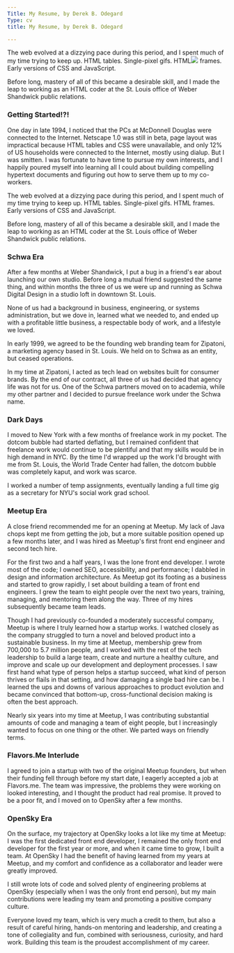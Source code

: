 ```yaml
---
Title: My Resume, by Derek B. Odegard
Type: cv
title: My Resume, by Derek B. Odegard

---
```

The web evolved at a dizzying pace during this period, and I spent much of my time trying to keep up. HTML tables. Single-pixel gifs. HTML![](/uploads/2018/04/27/rainbow-background-images-8.jpg) frames. Early versions of CSS and JavaScript.

Before long, mastery of all of this became a desirable skill, and I made the leap to working as an HTML coder at the St. Louis office of Weber Shandwick public relations.

### Getting Started!?!

One day in late 1994, I noticed that the <abbr>PC</abbr>s at McDonnell Douglas were connected to the Internet. Netscape 1.0 was still in beta, page layout was impractical because HTML tables and CSS were unavailable, and only 12% of US households were connected to the Internet, mostly using dialup. But I was smitten. I was fortunate to have time to pursue my own interests, and I happily poured myself into learning all I could about building compelling hypertext documents and figuring out how to serve them up to my co-workers.

The web evolved at a dizzying pace during this period, and I spent much of my time trying to keep up. HTML tables. Single-pixel gifs. HTML frames. Early versions of CSS and JavaScript.

Before long, mastery of all of this became a desirable skill, and I made the leap to working as an HTML coder at the St. Louis office of Weber Shandwick public relations.

### Schwa Era

After a few months at Weber Shandwick, I put a bug in a friend's ear about launching our own studio. Before long a mutual friend suggested the same thing, and within months the three of us we were up and running as Schwa Digital Design in a studio loft in downtown St. Louis.

None of us had a background in business, engineering, or systems administration, but we dove in, learned what we needed to, and ended up with a profitable little business, a respectable body of work, and a lifestyle we loved.

In early 1999, we agreed to be the founding web branding team for Zipatoni, a marketing agency based in St. Louis. We held on to Schwa as an entity, but ceased operations.

In my time at Zipatoni, I acted as tech lead on websites built for consumer brands. By the end of our contract, all three of us had decided that agency life was not for us. One of the Schwa partners moved on to academia, while my other partner and I decided to pursue freelance work under the Schwa name.

### Dark Days

I moved to New York with a few months of freelance work in my pocket. The dotcom bubble had started deflating, but I remained confident that freelance work would continue to be plentiful and that my skills would be in high demand in NYC. By the time I'd wrapped up the work I'd brought with me from St. Louis, the World Trade Center had fallen, the dotcom bubble was completely kaput, and work was scarce.

I worked a number of temp assignments, eventually landing a full time gig as a secretary for NYU's social work grad school.

### Meetup Era

A close friend recommended me for an opening at Meetup. My lack of Java chops kept me from getting the job, but a more suitable position opened up a few months later, and I was hired as Meetup's first front end engineer and second tech hire.

For the first two and a half years, I was the lone front end developer. I wrote most of the code; I owned SEO, accessibility, and performance; I dabbled in design and information architecture. As Meetup got its footing as a business and started to grow rapidly, I set about building a team of front end engineers. I grew the team to eight people over the next two years, training, managing, and mentoring them along the way. Three of my hires subsequently became team leads.

Though I had previously co-founded a moderately successful company, Meetup is where I truly learned how a startup works. I watched closely as the company struggled to turn a novel and beloved product into a sustainable business.  In my time at Meetup, membership grew from 700,000 to 5.7 million people, and I worked with the rest of the tech leadership to build a large team, create and nurture a healthy culture, and improve and scale up our development and deployment processes. I saw first hand what type of person helps a startup succeed, what kind of person thrives or flails in that setting, and how damaging a single bad hire can be. I learned the ups and downs of various approaches to product evolution and became convinced that bottom-up, cross-functional decision making is often the best approach.

Nearly six years into my time at Meetup, I was contributing substantial amounts of code and managing a team of eight people, but I increasingly wanted to focus on one thing or the other. We parted ways on friendly terms.

### Flavors.Me Interlude

I agreed to join a startup with two of the original Meetup founders, but when their funding fell through before my start date, I eagerly accepted a job at Flavors.me. The team was impressive, the problems they were working on looked interesting, and I thought the product had real promise. It proved to be a poor fit, and I moved on to OpenSky after a few months.

### OpenSky Era

On the surface, my trajectory at OpenSky looks a lot like my time at Meetup: I was the first dedicated front end developer, I remained the only front end developer for the first year or more, and when it came time to grow, I built a team. At OpenSky I had the benefit of having learned from my years at Meetup, and my comfort and confidence as a collaborator and leader were greatly improved.

I still wrote lots of code and solved plenty of engineering problems at OpenSky (especially when I was the only front end person), but my main contributions were leading my team and promoting a positive company culture.

Everyone loved my team, which is very much a credit to them, but also a result of careful hiring, hands-on mentoring and leadership, and creating a tone of collegiality and fun, combined with seriousness, curiosity, and hard work. Building this team is the proudest accomplishment of my career.